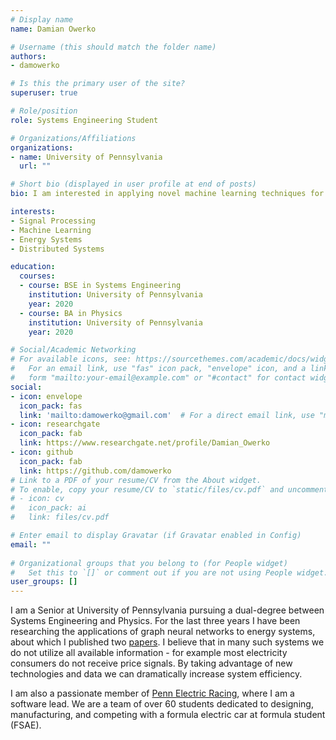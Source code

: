 ```yaml
---
# Display name
name: Damian Owerko

# Username (this should match the folder name)
authors:
- damowerko

# Is this the primary user of the site?
superuser: true

# Role/position
role: Systems Engineering Student

# Organizations/Affiliations
organizations:
- name: University of Pennsylvania
  url: ""

# Short bio (displayed in user profile at end of posts)
bio: I am interested in applying novel machine learning techniques for distributed systems to societal scale problems, such as energy system optimization.

interests:
- Signal Processing
- Machine Learning
- Energy Systems
- Distributed Systems

education:
  courses:
  - course: BSE in Systems Engineering
    institution: University of Pennsylvania
    year: 2020
  - course: BA in Physics
    institution: University of Pennsylvania
    year: 2020

# Social/Academic Networking
# For available icons, see: https://sourcethemes.com/academic/docs/widgets/#icons
#   For an email link, use "fas" icon pack, "envelope" icon, and a link in the
#   form "mailto:your-email@example.com" or "#contact" for contact widget.
social:
- icon: envelope
  icon_pack: fas
  link: 'mailto:damowerko@gmail.com'  # For a direct email link, use "mailto:test@example.org" or for form use '#contact'
- icon: researchgate
  icon_pack: fab
  link: https://www.researchgate.net/profile/Damian_Owerko
- icon: github
  icon_pack: fab
  link: https://github.com/damowerko
# Link to a PDF of your resume/CV from the About widget.
# To enable, copy your resume/CV to `static/files/cv.pdf` and uncomment the lines below.  
# - icon: cv
#   icon_pack: ai
#   link: files/cv.pdf

# Enter email to display Gravatar (if Gravatar enabled in Config)
email: ""
  
# Organizational groups that you belong to (for People widget)
#   Set this to `[]` or comment out if you are not using People widget.  
user_groups: []
---
```


I am a Senior at University of Pennsylvania pursuing a dual-degree between Systems Engineering and Physics. For the last
three years I have been researching the applications of graph neural networks to energy systems, about which I published
two [papers](#featured). I believe that in many such systems we do not utilize all available information - for example
most electricity consumers do not receive price signals. By taking advantage of new technologies and data we can
dramatically increase system efficiency.

I am also a passionate member of [Penn Electric Racing](https://pennelectricracing.com), where I am a software lead.
We are a team of over 60 students dedicated to designing, manufacturing, and competing with a formula electric car at
formula student (FSAE).